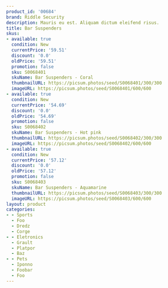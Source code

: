 ```yaml
---
product_id: '00684'
brand: Riddle Security
description: Mauris eu est. Aliquam dictum eleifend risus.
title: Bar Suspenders
skus:
- available: true
  condition: New
  currentPrice: '59.51'
  discount: '0.0'
  oldPrice: '59.51'
  promotion: false
  sku: S0068401
  skuName: Bar Suspenders - Coral
  thumbnailURL: https://picsum.photos/seed/S0068401/300/300
  imageURL: https://picsum.photos/seed/S0068401/600/600
- available: true
  condition: New
  currentPrice: '54.69'
  discount: '0.0'
  oldPrice: '54.69'
  promotion: false
  sku: S0068402
  skuName: Bar Suspenders - Hot pink
  thumbnailURL: https://picsum.photos/seed/S0068402/300/300
  imageURL: https://picsum.photos/seed/S0068402/600/600
- available: true
  condition: New
  currentPrice: '57.12'
  discount: '0.0'
  oldPrice: '57.12'
  promotion: false
  sku: S0068403
  skuName: Bar Suspenders - Aquamarine
  thumbnailURL: https://picsum.photos/seed/S0068403/300/300
  imageURL: https://picsum.photos/seed/S0068403/600/600
layout: product
categories:
- - Sports
  - Foo
  - Dredz
  - Corge
- - Eletronics
  - Grault
  - Platpor
  - Baz
- - Pets
  - Iponno
  - Foobar
  - Foo
---
```

